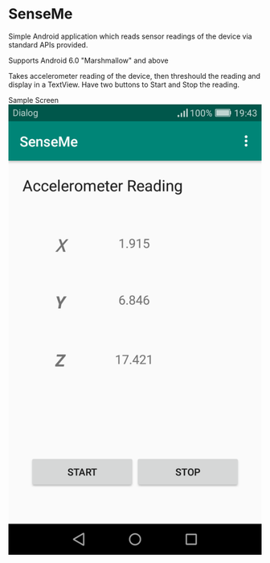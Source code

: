 # SenseMe
Simple Android application which reads sensor readings of the device via standard APIs provided.

Supports Android 6.0 "Marshmallow" and above

Takes accelerometer reading of the device, then threshould the reading and display in a TextView.
Have two buttons to Start and Stop the reading.

Sample Screen
![alt text](Screenshot_2019-09-14-19-43-01.png)
